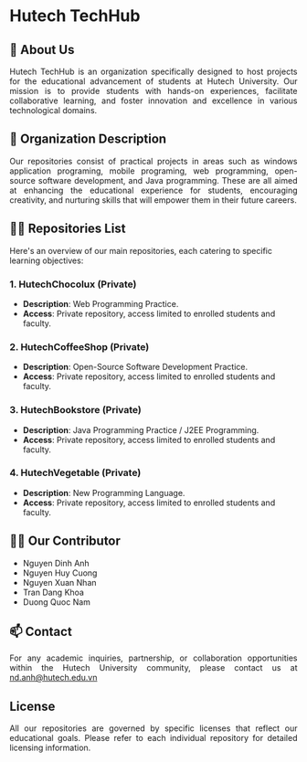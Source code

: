# Hutech TechHub

## 👀 About Us

<p align="justify">
Hutech TechHub is an organization specifically designed to host projects for the educational advancement of students at Hutech University. Our mission is to provide students with hands-on experiences, facilitate collaborative learning, and foster innovation and excellence in various technological domains.
</p>

## 📝 Organization Description

<p align="justify">
Our repositories consist of practical projects in areas such as windows application programing, mobile programing, web programming, open-source software development, and Java programming. These are all aimed at enhancing the educational experience for students, encouraging creativity, and nurturing skills that will empower them in their future careers.
</p>

## 👨‍💻 Repositories List
Here's an overview of our main repositories, each catering to specific learning objectives:

### 1. HutechChocolux (Private)
- **Description**: Web Programming Practice.
- **Access**: Private repository, access limited to enrolled students and faculty.

### 2. HutechCoffeeShop (Private)
- **Description**: Open-Source Software Development Practice.
- **Access**: Private repository, access limited to enrolled students and faculty.

### 3. HutechBookstore (Private)
- **Description**: Java Programming Practice / J2EE Programming.
- **Access**: Private repository, access limited to enrolled students and faculty.

### 4. HutechVegetable (Private)
- **Description**: New Programming Language.
- **Access**: Private repository, access limited to enrolled students and faculty.

## 🧑‍🏫 Our Contributor

- Nguyen Dinh Anh
- Nguyen Huy Cuong
- Nguyen Xuan Nhan
- Tran Dang Khoa
- Duong Quoc Nam

## 📫 Contact

<p align="justify">
For any academic inquiries, partnership, or collaboration opportunities within the Hutech University community, please contact us at <a href="mailto:nd.anh@hutech.edu.vn">nd.anh@hutech.edu.vn</a>
</p>

## License

<p align="justify">
All our repositories are governed by specific licenses that reflect our educational goals. Please refer to each individual repository for detailed licensing information.
</p>
